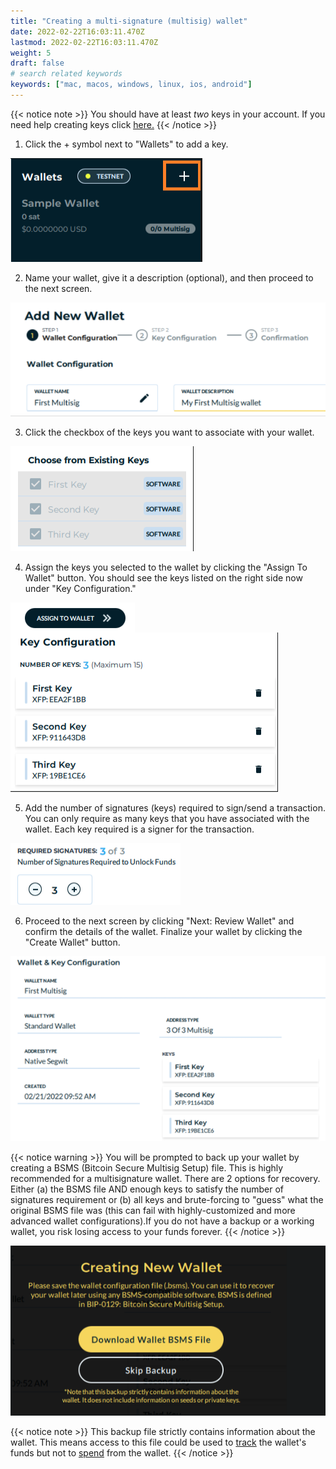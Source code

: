 ```yaml
---
title: "Creating a multi-signature (multisig) wallet"
date: 2022-02-22T16:03:11.470Z
lastmod: 2022-02-22T16:03:11.470Z
weight: 5
draft: false
# search related keywords
keywords: ["mac, macos, windows, linux, ios, android"]
---
```


{{< notice note >}}
 You should have at least *two* keys in your account. If you need help creating keys click <u>[here](/getting-started/createsoftwarekey/).</u>
{{< /notice >}}

1. Click the + symbol next to "Wallets" to add a key.

<img src = addNewWallet.png
      alt = "Wallet + button (Screenshot)"/>

2. Name your wallet, give it a description (optional), and then proceed to the next screen.

<img src = multisigWalletConfig.png
    alt = "Add wallet name and description (Screenshot)"/>

3. Click the checkbox of the keys you want to associate with your wallet.

<img src = chooseKeys.png
    alt = "Choose the keys to associate with wallet (Screenshot)"/>

4. Assign the keys you selected to the wallet by clicking the "Assign To Wallet" button. You should see the keys listed on the right side now under "Key Configuration."

<img src = assignToWallet.png
    alt = "Assign to Wallet button (Screenshot)"
    style = "float: left"/>

<img src = assignedKeys.png 
    alt = "Assigned keys (Screenshot)"
    style = "float: center"/>


5. Add the number of signatures (keys) required to sign/send a transaction. You can only require as many keys that you have associated with the wallet. Each key required is a signer for the transaction.

<img src = requiredSignatures.png
    alt = "Required signature (Screenshot)"/>

6. Proceed to the next screen by clicking "Next: Review Wallet" and confirm the details of the wallet. Finalize your wallet by clicking the "Create Wallet" button.

<img src = confirmWalletDetails.png 
    alt = "Confirm wallet details (Screenshot)"/>

{{< notice warning >}}
  You will be prompted to back up your wallet by creating a BSMS (Bitcoin Secure Multisig Setup) file. This is highly recommended for a multisignature wallet. There are 2 options for recovery. Either (a) the BSMS file AND enough keys to satisfy the number of signatures requirement or (b) all keys and brute-forcing to "guess" what the original BSMS file was (this can fail with highly-customized and more advanced wallet configurations).If you do not have a backup or a working wallet, you risk losing access to your funds forever.
{{< /notice >}}

<img src = downloadBSMSFile.png 
    alt = "Download wallet backup (Screenshot)"/>

{{< notice note >}}
This backup file strictly contains information about the wallet. This means access to this file could be used to <u>track</u> the wallet's funds but not to <u>spend</u> from the wallet.
{{< /notice >}}

